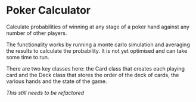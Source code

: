 # Poker Calculator

 Calculate probabilities of winning at any stage of a poker hand against any number of other players.

 The functionality works by running a monte carlo simulation and averaging the results to calculate the probability. It is not yet optimised and can take some time to run.

There are two key classes here: the Card class that creates each playing card and the Deck class that stores the order of the deck of cards, the various hands and the state of the game.  

*This still needs to be refactored*